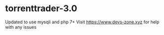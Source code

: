 # torrenttrader-3.0
Updated to use mysqli and php 7+
Visit https://www.devs-zone.xyz for help with any issues
